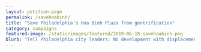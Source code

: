 ```yaml
---
layout: petition-page
permalink: /savehoabinh/
title: "Save Philadelphia’s Hoa Binh Plaza from gentrification"
category: campaigns
featured-image: /static/images/featured/2019-06-18-savehoabinh.png
blurb: "Tell Philadelphia city leaders: No development with displacement."
---
```


<link href='https://actionnetwork.org/css/style-embed-whitelabel-v3.css' rel='stylesheet' type='text/css' /><script src='https://actionnetwork.org/widgets/v3/petition/save-phillys-hoa-binh-peace-plaza?format=js&source=widget&style=full'></script><div id='can-petition-area-save-phillys-hoa-binh-peace-plaza' style='width: 100%'><!-- this div is the target for our HTML insertion --></div>
